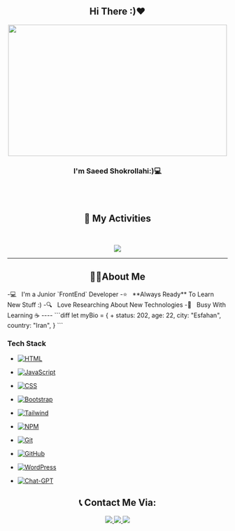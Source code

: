 <h2 align="center"> Hi There :)❤</h2>

<p align="center">
<img width="500px" height="300px" src="https://user-images.githubusercontent.com/74038190/212749447-bfb7e725-6987-49d9-ae85-2015e3e7cc41.gif" />
</p>
<h3 align="center"> I'm Saeed Shokrollahi:)💻</h3> 

<br/><br/>
<h2 align="center">📜 My Activities </h2>
<br/>

<p align="center">
  <img src="https://github-readme-stats.vercel.app/api?username=saeed-devee&show_icons=true&theme=radical">
</p>

----

<h2 align="center">👨‍💻About Me</h2>
-💻 &nbsp; I'm a Junior `FrontEnd` Developer
-⭐ &nbsp; **Always Ready** To Learn New Stuff :)
-🔍 &nbsp; Love Researching About New Technologies
-🌠 &nbsp; Busy With Learning ☕
----
```diff
let myBio = {
+  status: 202,
  age: 22,
  city: "Esfahan",
  country: "Iran",
}
```
<br/>
<h3>Tech Stack</h2>

<p align="center">
  
 - [![HTML](https://img.shields.io/badge/HTML5-E34F26?style=for-the-badge&logo=html5&logoColor=white)](#)
  
 - [![JavaScript](https://img.shields.io/badge/JavaScript-323330?style=for-the-badge&logo=javascript&logoColor=F7DF1E)](#)
 
 - [![CSS](https://img.shields.io/badge/CSS3-1572B6?style=for-the-badge&logo=css3&logoColor=white)](#)
 
 - [![Bootstrap](https://img.shields.io/badge/Bootstrap-563D7C?style=for-the-badge&logo=bootstrap&logoColor=white)](#)

 - [![Tailwind](https://img.shields.io/badge/Tailwind_CSS-38B2AC?style=for-the-badge&logo=tailwind-css&logoColor=white)](#)

 - [![NPM](https://img.shields.io/badge/npm-CB3837?style=for-the-badge&logo=npm&logoColor=white)](#)

 - [![Git](https://img.shields.io/badge/GIT-E44C30?style=for-the-badge&logo=git&logoColor=white)](#)
 
 - [![GitHub](https://img.shields.io/badge/GitHub-100000?style=for-the-badge&logo=github&logoColor=white)](#)

 - [![WordPress](https://img.shields.io/badge/Wordpress-21759B?style=for-the-badge&logo=wordpress&logoColor=white)](#)
   
 - [![Chat-GPT](https://img.shields.io/badge/ChatGPT-74aa9c?style=for-the-badge&logo=openai&logoColor=white)](#)
 
</p>

<h2 align="center">📞 Contact Me Via: </h2>
<p align="center">
  <a href="http://instagram.com/sa33d._.sh/">
   <img src="https://img.shields.io/badge/Instagram-sa33d._.sh-red?logo=instagram">
  </a>
  <a href="http://t.me/sa33dSh/">
   <img src="https://img.shields.io/badge/Telegram-sa33dSh-blue?logo=telegram">
  </a>
   <a href="https://github.com/saeed-devee">
   <img src="https://img.shields.io/badge/Github-saeed_devee-white?logo=github">
  </a>
</p>
 

